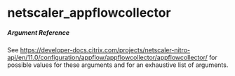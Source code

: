 # netscaler_appflowcollector

##### Argument Reference

See https://developer-docs.citrix.com/projects/netscaler-nitro-api/en/11.0/configuration/appflow/appflowcollector/appflowcollector/ for possible values for these arguments and for an exhaustive list of arguments.


